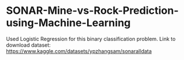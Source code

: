 # SONAR-Mine-vs-Rock-Prediction-using-Machine-Learning
Used Logistic Regression for this binary classification problem.
Link to download dataset:
https://www.kaggle.com/datasets/ypzhangsam/sonaralldata
